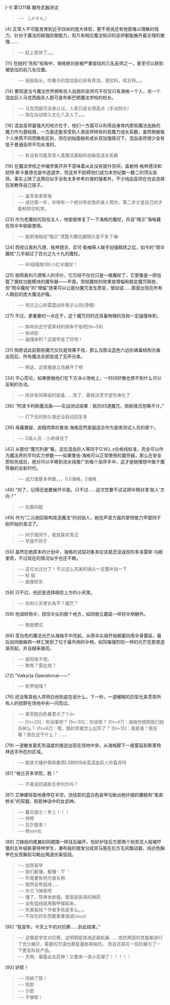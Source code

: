 
[-1] 第1211章 魔导武器测试
>--- （｡ò ∀ ó｡）<br>

[4] 正常人不可能发育到近乎四米的庞大体型，更不用说还有他那难以理解的怪力、针对于魔法的超强防御能力，但凡有相应魔法知识的巫师都能展开最合理的推理……
>--- 赶上原体了。。。<br>

[11] 在她的“先知”视角中，海格绝对是被严重低估的几名巫师之一，甚至可以排到被低估的前几名位置。
>--- 扳扳指头，你重仓的低估股已经有奇洛。德拉科。哈吉特。。。<br>

[14] 要知道当今魔法世界拥有巨人血统的巫师可不仅仅只有海格一个人，另一个混血巨人马克西姆夫人那可是布斯巴顿魔法学校的校长。
>--- 马克西姆可没承认过，人家只是长得高点（手动狗头）<br>
>--- 现在自动带入生化八夫人了。。。<br>

[16] 混血巫师最强大的地方在于，他们一方面可以利用自身体内那些魔法血脉的魔力作为基础值，一方面还能享受到人类巫师特有的高魔力成长系数，虽然根据每个人体质不同而略有区别，但在初始面板和成长双加强情况下，混血巫师很少会有低于普通巫师平均水准的。
>--- 有没有可能享受人类魔法基础和血脉低成长系数<br>

[19] 在魔法学校之中辍学离开并不意味着从此没有提升空间，盖勒特·格林德沃和纽特·斯卡曼德也是中途退学，但这并不妨碍他们成为本世纪数一数二的顶尖巫师，事实上除了这两位似乎没有太多参考价值的强者外，不少纯血巫师在也会选择在家教导自己孩子。
>--- 盖茨发来贺电<br>
>--- 成功第一步，你得有一个绝对有权势的亲人帮你，第二步才是自己的才能和抓住机育。<br>

[23] 作为老魔杖的现任主人，他偷偷修复了一下海格的魔杖，并且“暗示”海格藏在雨伞中偷偷使用。
>--- 能把海格给“暗示”清楚大概也跟明示差不多了😂<br>

[24] 而经过奥利凡德、格林德沃、尼可·勒梅等人联手加强精炼之后，如今的“雨伞魔杖”几乎超过了百分之九十九的魔杖。
>--- 90级精炼5阶小红伞魔杖！<br>

[25] 依照奥利凡德等人的评价，它已经不仅仅只是一根魔杖了，它更像是一把加载了魔杖功能模块的魔导器——毕竟，常规魔杖的效果是增幅和稳定魔咒释放，但“雨伞魔杖”的“增幅”效果可以让部分魔咒发生质变，譬如说……那面出现在所有人眼前的庞大魔法护盾。
>--- 旭日之心和雷霆战斧表示认同(滑稽)<br>

[27] 不过，更重要的一点在于，这个魔咒同时还具备物理抗性和一定碰撞体积。
>--- 胖鸡你去守望素材的频率不低吧[fn=58]<br>
>--- 快进到<br>
>--- 碰撞体积？这就夸张了好吧！<br>

[31] 倘若说此前那些魔咒仅仅是效果不佳，那么当那淡蓝色六边形蜂巢结构光盾出现后，所有魔法全部变成了无声光束。
>--- 啊这，这直接是立场展开了吧<br>

[34] 平心而论，如果换做他们在下方决斗场地上，一时间好像也想不到什么可以反制的办法。
>--- 除非有同等级的装备……完了，霍格沃茨守望先锋化了<br>

[36] “阿波卡利斯魔法盾——实战测试结果：抵抗63道魔咒，损耗情况忽略不计。”
>--- 打下去的耐久值还没自动回复多<br>

[39] 毋庸置疑，皮糙肉厚的鲁伯·海格显然是最适合作为首席测试人员的那个。
>--- D级人员：小命保住了<br>

[42] 从那份“魔咒列表”看，这位混血巨人等同于O.W.L.s合格线标准，完全可以作为魔法界的平均实力参数——如果鲁伯·海格可以正常使用的魔导器，那么在安全质检完成后，绝对可以平移到流水线推广到每个巫师手中，这才是她理想中属于魔导器的全新时代。
>--- 战力值基本参数，，，0.5海格，2海格<br>

[48] “对了，记得还是要展开伞面，只不过……这次您要不试试把伞柄对准‘敌人’方向？”
>--- 此面向敌<br>

[49] 作为“二元倒回架构改造魔法”的创始人，她在声音方面的掌控能力早就同于刚开始的青涩了。
>--- 同于就同于，我就喜欢青涩<br>
>--- 早就不同于<br>

[50] 虽然在她原本的计划中，海格的试招对象本应该是还没返校的多洛雷斯·乌姆里奇，不过现在的情况似乎也还不赖。
>--- 这可太过分了！不过这么完美的镜头一定要补拍一下<br>
>--- 杖 毙<br>
>--- 直接杖杀<br>

[58] 只不过，他还是选择相信上方的小天使。
>--- 你的小天使长角不？尾巴？<br>

[59] 他调转雨伞，捏住伞尖的那个地方，如同倒立蘑菇一样将伞柄朝外。
>--- 聚能模式<br>

[68] 莹白色的魔法光芒从海格手中亮起，从雨伞尖端开始朝着四周伞骨蔓延，最后如同蜘蛛网一样汇聚到了位于最外侧的伞柄，如同璀璨烈阳一样的光芒在那里逐渐亮起，并且越来越亮。
>--- 是阳电子炮。<br>
>--- 聚焦？雷达炮？<br>

[72] “Valkyrja Operational——”
>--- 机甲就绪？<br>

[76] 还没等其他人弄明白他到底在说什么，下一秒，一道耀眼的巨型光束贯穿所有人的视野在场地中央一闪而过。
>--- 某奈姓白色暴君点了个👍<br>
>--- [fn=20]：你没事吧？
[fn=30]：你说呢？
[fn=47]：海格你想把我们拍杀掉么？
[fn=62]：哦，我的灵魂怎么出窍了？
[fn=13]：我是谁？我在哪？我在这干什么？
……<br>

[79] 一道散发着炙热温度的痕迹出现在场地中央，从海格脚下一直蔓延到斯莱特林选手所在的区域。
>--- 能放大锤护盾和暴君LSB的四米高混血巨人你喜欢吗<br>

[81] “格兰芬多学院，胜！”
>--- 不是说好威胁生命判负吗？<br>

[87] 艾琳娜轻盈地悬停在半空，流线型的蓝白色装甲勾勒出她纤细的腰肢和“笔直修长”的双腿，宛若神话中的女武神。
>--- 暮光骑士！参上！！！<br>
>--- 帅呀<br>
>--- 瓦尔基里！<br>
>--- 修yan长<br>

[88] 刀锋般的尾翼如同裙摆一样往后展开，恰好护住后方那两个宛若泥人般被吓傻的五年级斯莱特林学生，瀑布般的银发分成双马尾在后方无风飘动着，纯白色胸甲在女孩胸前勾勒出两道优美弧线。
>--- 加厚装甲<br>
>--- 我们都懂，都懂╯▽╰<br>
>--- 毕竟要有地方放长袍<br>
>--- 居然会有弧线……<br>
>--- 木兰飞弹是吧<br>
>--- 懂了，导弹发射器，里面是装填的弹药<br>
>--- 没有弧线就用胸甲撑起来。<br>
>--- 优美弧线？作者多低是多么。。。<br>
>--- 不存在的东西要着重强调(ಡωಡ)<br>

[90] “我宣布，今天上午的对抗赛……到此结束。”
>--- 这哪是学生对抗赛，这明明是珠海武器航展……
攻防两面的性能都进行了充分展示，需要的咒语也都是基础等级的。
而且还昙花一现的展示了一下更高科技产品。<br>
>--- 天啊，暴露出女武神！又要来一波小高潮了！！！！！<br>

[93] 好耶！
>--- 闯祸了耶！<br>
>--- 短耶<br>
>--- 少耶<br>
>--- 不够耶！<br>

